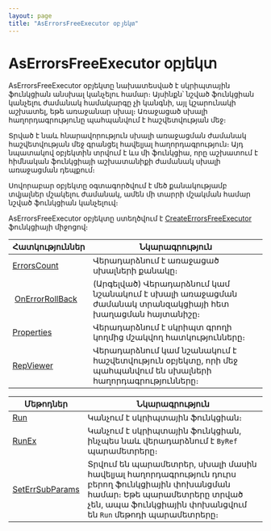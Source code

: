 ```yaml
---
layout: page
title: "AsErrorsFreeExecutor օբյեկտ"
---
```



# AsErrorsFreeExecutor օբյեկտ 

AsErrorsFreeExecutor օբյեկտը նախատեսված է սկրիպտային ֆունկցիան անսխալ կանչելու համար։ Այսինքն՝ նշված ֆունկցիան կանչելու ժամանակ համակարգը չի կանգնի, այլ կշարունակի աշխատել, եթե առաջանար սխալ։ Առաջացած սխալի հաղորդագրությունը պահպանվում է հաշվետվության մեջ։ 

Տրված է նաև հնարավորություն սխալի առաջացման ժամանակ հաշվետվության մեջ գրանցել հավելյալ հաղորդագրություն։ Այդ նպատակով օբյեկտին տրվում է ևս մի ֆունկցիա, որը աշխատում է հիմնական ֆունկցիայի աշխատանիքի ժամանակ սխալի առաջացման դեպքում։ 

Սովորաբար օբյեկտը օգտագործվում է մեծ քանակությամբ տվյալներ մշակելու ժամանակ, ամեն մի տարրի մշակման համար նշված ֆունկցիան կանչելուվ։

AsErrorsFreeExecutor օբյեկտը ստեղծվում է [CreateErrorsFreeExecutor](Functions/CreateErrorsFreeExecutor.html) ֆունկցիայի միջոցով։


| Հատկություններ | Նկարագրություն |
|--|--|
| [ErrorsCount](AsErrorsFreeExecutor/ErrorsCount.md) | Վերադարձնում է առաջացած սխալների քանակը։ |
| [OnErrorRollBack](AsErrorsFreeExecutor/OnErrorRollBack.md) | (Արգելված) Վերադարձնում կամ նշանակում է սխալի առաջացման ժամանակ տրանզակցիայի հետ խաղացման հայտանիշը։ |
| [Properties](AsErrorsFreeExecutor/Properties.md) | Վերադարձնում է սկրիպտ գրողի կողմից մշակվող հատկությունները։ |
| [RepViewer](AsErrorsFreeExecutor/RepViewer.md) | Վերադարձնում կամ նշանակում է հաշվետվություն օբյեկտը, որի մեջ պահպանվում են սխալների հաղորդագրությունները։ |



| Մեթոդներ | Նկարագրություն |
|--|--|
| [Run](AsErrorsFreeExecutor/Run_Err.md) | Կանչում է սկրիպտային ֆունկցիան։ |
| [RunEx](AsErrorsFreeExecutor/RunEx_Err.md) | Կանչում է սկրիպտային ֆունկցիան, ինչպես նաև վերադարձնում է `ByRef` պարամետրերը։ |
| [SetErrSubParams](AsErrorsFreeExecutor/SetErrSubParams.md) | Տրվում են պարամետրեր, սխալի մասին հավելյալ հաղորդագրություն դուրս բերող ֆունկցիային փոխանցման համար։ Եթե պարամետրերը տրված չեն, ապա ֆունկցիային փոխանցվում են `Run` մեթոդի պարամետրերը։ |



